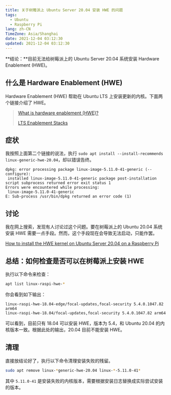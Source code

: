 ```yaml
---
title: 关于树莓派上 Ubuntu Server 20.04 安装 HWE 的问题
tags:
  - Ubuntu
  - Raspberry Pi
lang: zh-CN
TimeZone: Asia/Shanghai
date: 2021-12-04 03:12:30
updated: 2021-12-04 03:12:30
---
```


**结论：**目前无法给树莓派上的 Ubuntu Server 20.04 系统安装 Hardware Enablement (HWE)。

<!--more-->

## 什么是 Hardware Enablement (HWE)
Hardware Enablement (HWE) 帮助在 Ubuntu LTS 上安装更新的内核。下面两个链接介绍了 HWE。

> [What is hardware enablement (HWE)?](https://askubuntu.com/a/248936)
>
> [LTS Enablement Stacks](https://wiki.ubuntu.com/Kernel/LTSEnablementStack)

## 症状
我按照上面第二个链接的说法，执行 `sudo apt install --install-recommends linux-generic-hwe-20.04`，却以错误告终。

```
dpkg: error processing package linux-image-5.11.0-41-generic (--configure):
 installed linux-image-5.11.0-41-generic package post-installation script subprocess returned error exit status 1
Errors were encountered while processing:
 linux-image-5.11.0-41-generic
E: Sub-process /usr/bin/dpkg returned an error code (1)
```

## 讨论
我在网上搜索，发现有人讨论过这个问题。要在树莓派上的 Ubuntu 20.04 系统安装 HWE 需要一点手段。然而，这个手段现在会导致无法启动，只能作罢。

[How to install the HWE kernel on Ubuntu Server 20.04 on a Raspberry Pi](https://askubuntu.com/questions/1320381/how-to-install-the-hwe-kernel-on-ubuntu-server-20-04-on-a-raspberry-pi)

## 总结：如何检查是否可以在树莓派上安装 HWE
执行以下命令来检查：

```sh
apt list linux-raspi-hwe-*
```

你会看到如下输出：

```
linux-raspi-hwe-18.04-edge/focal-updates,focal-security 5.4.0.1047.82 arm64
linux-raspi-hwe-18.04/focal-updates,focal-security 5.4.0.1047.82 arm64
```

可以看到，目前只有 18.04 可以安装 HWE，版本为 5.4，和 Ubuntu 20.04 的内核版本一致。根据此处的输出，20.04 目前不能安装 HWE。

## 清理
直接放结论好了，执行以下命令清理安装失败的残留。

```sh
sudo apt remove linux-*generic-hwe-20.04 linux-*-5.11.0-41*
```

其中 `5.11.0-41` 是安装失败的内核版本，需要根据安装日志替换成实际尝试安装的版本。